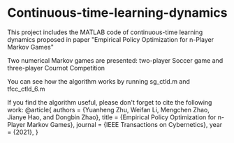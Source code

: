 # Continuous-time-learning-dynamics

This project includes the MATLAB code of continuous-time learning dynamics proposed in paper "Empirical Policy Optimization for n-Player Markov Games"

Two numerical Markov games are presented: two-player Soccer game and three-player Cournot Competition

You can see how the algorithm works by running sg_ctld.m and tfcc_ctld_6.m

If you find the algorithm useful, please don't forget to cite the following work:
@article{
  authors = {Yuanheng Zhu, Weifan Li, Mengchen Zhao, Jianye Hao, and Dongbin Zhao}, 
  title = {Empirical Policy Optimization for n-Player Markov Games}, 
  journal = {IEEE Transactions on Cybernetics}, 
  year = {2021}, 
}
